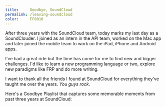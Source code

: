 ```yaml
---
title:     Goodbye, SoundCloud
permalink: /leaving-soundcloud
color:     FF8010
---
```


After three years with the SoundCloud team, today marks my last day as a
SoundClouder. I joined as an intern in the API team, worked on the Mac app and
later joined the mobile team to work on the iPad, iPhone and Android apps.

I've had a great ride but the time has come for me to find new and bigger
challenges. I'd like to learn a new programming language or two, explore new
paradigms like FRP and do more writing.

I want to thank all the friends I found at SoundCloud for everything they've
taught me over the years. _You guys rock_.

Here's a Goodbye Playlist that captures some memorable moments from past three
years at SoundCloud:

<div class="embed" data-url="https://soundcloud.com/robb/sets/goodbye-soundcloud">

</div>
